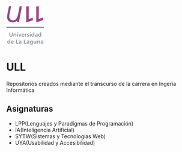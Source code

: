 <img src="logo.png" alt="drawing" width="100"/>

# ULL
Repositorios creados mediante el transcurso de la carrera en Ingería Informática

## Asignaturas

* LPP(Lenguajes y Paradigmas de Programación)
* IA(Inteligencia Artificial)
* SYTW(Sistemas y Tecnologías Web)
* UYA(Usabilidad y Accesibilidad)

